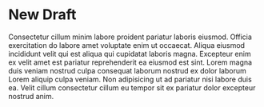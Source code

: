 # New Draft

Consectetur cillum minim labore proident pariatur laboris eiusmod. Officia exercitation do labore amet voluptate enim ut occaecat. Aliqua eiusmod incididunt velit qui est aliqua qui cupidatat laboris magna. Excepteur enim ex velit amet est pariatur reprehenderit ea eiusmod est sint. Lorem magna duis veniam nostrud culpa consequat laborum nostrud ex dolor laborum Lorem aliquip culpa veniam. Non adipisicing ut ad pariatur nisi labore duis ea. Velit cillum consectetur cillum eu tempor sit ex pariatur dolor excepteur nostrud anim.